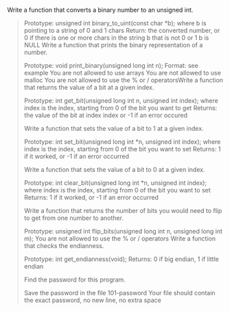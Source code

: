 Write a function that converts a binary number to an unsigned int.
> 
> Prototype: unsigned int binary_to_uint(const char *b);
> where b is pointing to a string of 0 and 1 chars
> Return: the converted number, or 0 if
> there is one or more chars in the string b that is not 0 or 1
> b is NULL
> Write a function that prints the binary representation of a number.
> 
> Prototype: void print_binary(unsigned long int n);
> Format: see example
> You are not allowed to use arrays
> You are not allowed to use malloc
> You are not allowed to use the % or / operatorsWrite a function that returns the value of a bit at a given index.
> 
> Prototype: int get_bit(unsigned long int n, unsigned int index);
> where index is the index, starting from 0 of the bit you want to get
> Returns: the value of the bit at index index or -1 if an error occured
> 
> Write a function that sets the value of a bit to 1 at a given index.
> 
> Prototype: int set_bit(unsigned long int *n, unsigned int index);
> where index is the index, starting from 0 of the bit you want to set
> Returns: 1 if it worked, or -1 if an error occurred
> 
> Write a function that sets the value of a bit to 0 at a given index.
> 
> Prototype: int clear_bit(unsigned long int *n, unsigned int index);
> where index is the index, starting from 0 of the bit you want to set
> Returns: 1 if it worked, or -1 if an error occurred
> 
> 
> Write a function that returns the number of bits you would need to flip to get from one number to another.
> 
> Prototype: unsigned int flip_bits(unsigned long int n, unsigned long int m);
> You are not allowed to use the % or / operators
> Write a function that checks the endianness.
> 
> Prototype: int get_endianness(void);
> Returns: 0 if big endian, 1 if little endian
> 
> Find the password for this program.
> 
> Save the password in the file 101-password
> Your file should contain the exact password, no new line, no extra space
